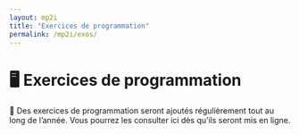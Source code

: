 ```yaml
---
layout: mp2i
title: "Exercices de programmation"
permalink: /mp2i/exos/
---
```


# 🖥️ Exercices de programmation

🧾 Des exercices de programmation seront ajoutés régulièrement tout au long de l’année. Vous pourrez les consulter ici dès qu’ils seront mis en ligne.

